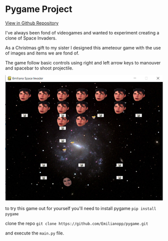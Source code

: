 # Pygame Project
[View in Github Repository](https://github.com/Emilianopp/pygame) 

I've always been fond of videogames and wanted to experiment creating a clone of Space Invaders.

As a Christmas gift to my sister I designed this ameteour game with the use of images and items we are fond of. 

The game follow basic controls using right and left arrow keys to manouver and spacebar to shoot projectile. 


![png](https://github.com/Emilianopp/pygame/blob/main/demo.png?raw=true)



to try this game out for yourself you'll need to install pygame
`pip install pygame`

clone the repo 
 `git clone https://github.com/Emilianopp/pygame.git`
 
 and execute the `main.py` file.

